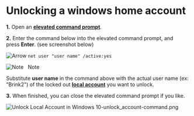 # Unlocking a windows home account

**1.** Open an **[elevated command prompt](https://www.tenforums.com/tutorials/2790-open-elevated-command-prompt-windows-10-a.html)**.  
  
**2.** Enter the command below into the elevated command prompt, and press **Enter**. (see screenshot below)

  
![](https://www.tenforums.com/images/smilies/smarrow.png "Arrow") `net user "user name" /active:yes`  
  

![Note](https://www.tenforums.com/images/notesmall10.png "Note")   Note

Substitute **user name** in the command above with the actual user name (ex: "Brink2") of the locked out [**local account**](https://www.tenforums.com/tutorials/5387-how-tell-if-local-account-microsoft-account-windows-10-a.html) you want to unlock.  
  

  
**3.** When finished, you can close the elevated command prompt if you like.  
  
![Unlock Local Account in Windows 10-unlock_account-command.png](https://www.tenforums.com/attachments/tutorials/141401d1498576984-unlock-local-account-windows-10-a-unlock_account-command.png?s=dc7b9b09c0aac1b101b86e9e78ec3e14 "Unlock Local Account in Windows 10-unlock_account-command.png")